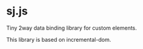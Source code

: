 # sj.js

Tiny 2way data binding library for custom elements.

This library is based on incremental-dom.
